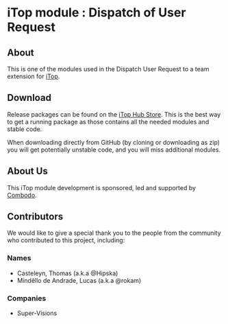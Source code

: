 # iTop module : Dispatch of User Request

## About

This is one of the modules used in the Dispatch User Request to a team extension for [iTop](https://github.com/Combodo/iTop).


## Download

Release packages can be found on the [iTop Hub Store](https://store.itophub.io/en_US/taxons/all-extensions). This is the best way to get
 a running package as those contains all the needed modules and stable code.

When downloading directly from GitHub (by cloning or downloading as zip) you will get potentially unstable code, and you will miss
 additional modules.


## About Us

This iTop module development is sponsored, led and supported by [Combodo](https://www.combodo.com).

## Contributors

We would like to give a special thank you to the people from the community who contributed to this project, including:

### Names
 - Casteleyn, Thomas (a.k.a @Hipska)
 - Mindêllo de Andrade, Lucas (a.k.a @rokam)

### Companies
 - Super-Visions
